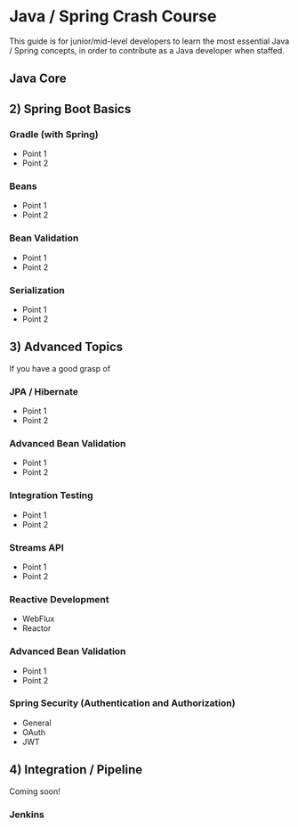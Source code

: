 # Java / Spring Crash Course

This guide is for junior/mid-level developers to learn the most essential Java / Spring concepts, in order to contribute as a Java developer when staffed.

## Java Core



## 2) Spring Boot Basics

### Gradle (with Spring)
* Point 1
* Point 2

### Beans
* Point 1
* Point 2

### Bean Validation
* Point 1
* Point 2

### Serialization
* Point 1
* Point 2

## 3) Advanced Topics

If you have a good grasp of 

### JPA / Hibernate
* Point 1
* Point 2

### Advanced Bean Validation
* Point 1
* Point 2

### Integration Testing
* Point 1
* Point 2

### Streams API
* Point 1
* Point 2

### Reactive Development
* WebFlux
* Reactor

### Advanced Bean Validation
* Point 1
* Point 2

### Spring Security (Authentication and Authorization)
* General
* OAuth
* JWT

## 4) Integration / Pipeline

Coming soon!

### Jenkins

###
